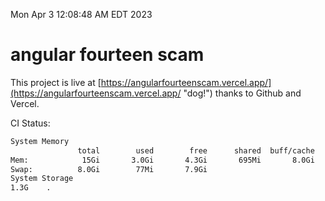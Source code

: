 Mon Apr  3 12:08:48 AM EDT 2023

# angular fourteen scam


This project is live at [https://angularfourteenscam.vercel.app/](https://angularfourteenscam.vercel.app/ "dog!") thanks to Github and Vercel.

CI Status: 

```bash
System Memory
               total        used        free      shared  buff/cache   available
Mem:            15Gi       3.0Gi       4.3Gi       695Mi       8.0Gi        11Gi
Swap:          8.0Gi        77Mi       7.9Gi
System Storage
1.3G	.
```
